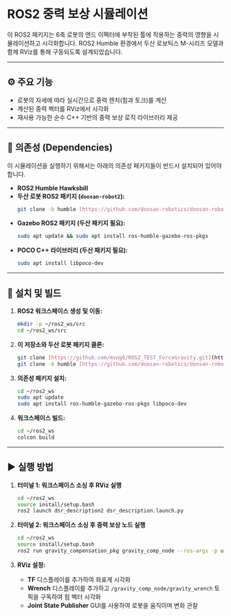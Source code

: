 # ROS2 중력 보상 시뮬레이션

이 ROS2 패키지는 6축 로봇의 엔드 이펙터에 부착된 툴에 작용하는 중력의 영향을 시뮬레이션하고 시각화합니다. ROS2 Humble 환경에서 두산 로보틱스 M-시리즈 모델과 함께 RViz를 통해 구동되도록 설계되었습니다.

---

## ⚙️ 주요 기능

-   로봇의 자세에 따라 실시간으로 중력 렌치(힘과 토크)를 계산
-   계산된 중력 벡터를 RViz에서 시각화
-   재사용 가능한 순수 C++ 기반의 중력 보상 로직 라이브러리 제공

---

## 🔧 의존성 (Dependencies)

이 시뮬레이션을 실행하기 위해서는 아래의 의존성 패키지들이 반드시 설치되어 있어야 합니다.

-   **ROS2 Humble Hawksbill**
-   **두산 로봇 ROS2 패키지 (`doosan-robot2`):**
    ```bash
    git clone -b humble [https://github.com/doosan-robotics/doosan-robot2.git](https://github.com/doosan-robotics/doosan-robot2.git)
    ```
-   **Gazebo ROS2 패키지 (두산 패키지 필요):**
    ```bash
    sudo apt update && sudo apt install ros-humble-gazebo-ros-pkgs
    ```
-   **POCO C++ 라이브러리 (두산 패키지 필요):**
    ```bash
    sudo apt install libpoco-dev
    ```

---

## 🚀 설치 및 빌드

1.  **ROS2 워크스페이스 생성 및 이동:**
    ```bash
    mkdir -p ~/ros2_ws/src
    cd ~/ros2_ws/src
    ```

2.  **이 저장소와 두산 로봇 패키지 클론:**
    ```bash
    git clone [https://github.com/mvng6/ROS2_TEST_ForceGravity.git](https://github.com/mvng6/ROS2_TEST_ForceGravity.git) 
    git clone -b humble [https://github.com/doosan-robotics/doosan-robot2.git](https://github.com/doosan-robotics/doosan-robot2.git)
    ```

3.  **의존성 패키지 설치:**
    ```bash
    cd ~/ros2_ws
    sudo apt update
    sudo apt install ros-humble-gazebo-ros-pkgs libpoco-dev
    ```

4.  **워크스페이스 빌드:**
    ```bash
    cd ~/ros2_ws
    colcon build
    ```

---

## ▶️ 실행 방법

1.  **터미널 1: 워크스페이스 소싱 후 RViz 실행**
    ```bash
    cd ~/ros2_ws
    source install/setup.bash
    ros2 launch dsr_description2 dsr_description.launch.py
    ```

2.  **터미널 2: 워크스페이스 소싱 후 중력 보상 노드 실행**
    ```bash
    cd ~/ros2_ws
    source install/setup.bash
    ros2 run gravity_compensation_pkg gravity_comp_node --ros-args -p use_sim_time:=true
    ```

3.  **RViz 설정:**
    -   **TF** 디스플레이를 추가하여 좌표계 시각화
    -   **Wrench** 디스플레이를 추가하고 `/gravity_comp_node/gravity_wrench` 토픽을 구독하여 힘 벡터 시각화
    -   **Joint State Publisher** GUI를 사용하여 로봇을 움직이며 변화 관찰
